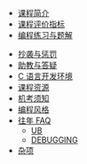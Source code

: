 - [课程简介](intro)
- [课程评价指标](hw)
- [编程练习与题解](problemset)
<!-- - [项目要求](project/project) -->
<!-- - [期末机试须知](examguide) -->
- [抄袭与惩罚](plagiarize)
- [助教与答疑](qa)
- [C 语言开发环境](envs)
- [课程资源](resources)
- [机考须知](examguide)
- [编程风格](styles)
- [往年 FAQ](faq/faq)
  - [UB](faq/ub)
  - [DEBUGGING](faq/debugging)
- [杂项](misc/misc)
